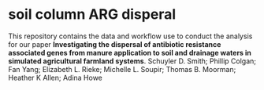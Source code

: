 # soil column ARG disperal

This repository contains the data and workflow use to conduct the analysis for our paper **Investigating the dispersal of antibiotic resistance associated genes from manure application to soil and drainage waters in simulated agricultural farmland systems**. Schuyler D. Smith; Phillip Colgan; Fan Yang; Elizabeth L. Rieke; Michelle L. Soupir; Thomas B. Moorman; Heather K Allen; Adina Howe



